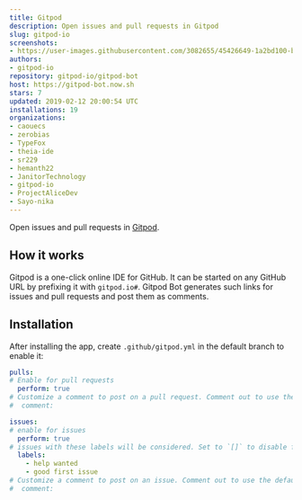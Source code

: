 ```yaml
---
title: Gitpod
description: Open issues and pull requests in Gitpod
slug: gitpod-io
screenshots:
- https://user-images.githubusercontent.com/3082655/45426649-1a2bd100-b69d-11e8-9790-91cd6850bc63.png
authors:
- gitpod-io
repository: gitpod-io/gitpod-bot
host: https://gitpod-bot.now.sh
stars: 7
updated: 2019-02-12 20:00:54 UTC
installations: 19
organizations:
- caouecs
- zerobias
- TypeFox
- theia-ide
- sr229
- hemanth22
- JanitorTechnology
- gitpod-io
- ProjectAliceDev
- Sayo-nika
---
```


Open issues and pull requests in [Gitpod](http://www.gitpod.io).

## How it works

Gitpod is a one-click online IDE for GitHub. It can be started on any GitHub URL by prefixing it with `gitpod.io#`.
Gitpod Bot generates such links for issues and pull requests and post them as comments.

## Installation

After installing the app, create `.github/gitpod.yml` in the default branch to enable it:

```yml
pulls:
# Enable for pull requests
  perform: true
# Customize a comment to post on a pull request. Comment out to use the default
#  comment:

issues:
# enable for issues
  perform: true
# issues with these labels will be considered. Set to `[]` to disable for issues
  labels:
    - help wanted
    - good first issue
# Customize a comment to post on an issue. Comment out to use the default
#  comment:
```
